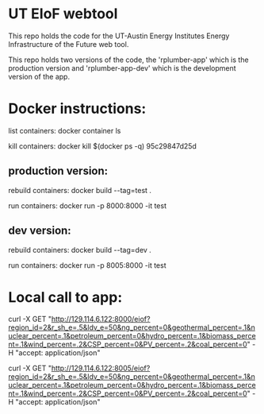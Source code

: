 # UT EIoF webtool

This repo holds the code for the UT-Austin Energy Institutes Energy Infrastructure of the Future web tool. 

This repo holds two versions of the code, the 'rplumber-app' which is the production version and 'rplumber-app-dev' which is the development version of the app.






# Docker instructions:

list containers: docker container ls

kill containers: docker kill $(docker ps -q) 95c29847d25d

## production version:

rebuild containers: docker build --tag=test .

run containers: docker run -p 8000:8000 -it test

## dev version:

rebuild containers: docker build --tag=dev .

run containers: docker run -p 8005:8000 -it test


# Local call to app:

curl -X GET "http://129.114.6.122:8000/eiof?region_id=2&r_sh_e=.5&ldv_e=50&ng_percent=0&geothermal_percent=.1&nuclear_percent=.1&petroleum_percent=0&hydro_percent=.1&biomass_percent=.1&wind_percent=.2&CSP_percent=0&PV_percent=.2&coal_percent=0" -H  "accept: application/json"

curl -X GET "http://129.114.6.122:8005/eiof?region_id=2&r_sh_e=.5&ldv_e=50&ng_percent=0&geothermal_percent=.1&nuclear_percent=.1&petroleum_percent=0&hydro_percent=.1&biomass_percent=.1&wind_percent=.2&CSP_percent=0&PV_percent=.2&coal_percent=0" -H  "accept: application/json"
